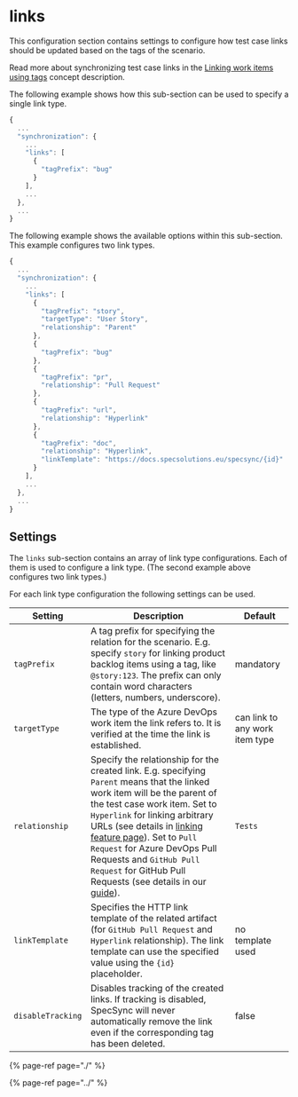 # links

This configuration section contains settings to configure how test case links should be updated based on the tags of the scenario.

Read more about synchronizing test case links in the [Linking work items using tags](../../../features/common-synchronization-features/linking-work-items-with-tags.md) concept description.

The following example shows how this sub-section can be used to specify a single link type.

```javascript
{
  ...
  "synchronization": {
    ...
    "links": [
      {
        "tagPrefix": "bug"
      }
    ],
    ...
  },
  ...
}
```

The following example shows the available options within this sub-section. This example configures two link types.

```javascript
{
  ...
  "synchronization": {
    ...
    "links": [
      {
        "tagPrefix": "story",
        "targetType": "User Story",
        "relationship": "Parent"
      },
      {
        "tagPrefix": "bug"
      },
      {
        "tagPrefix": "pr",
        "relationship": "Pull Request"
      },
      {
        "tagPrefix": "url",
        "relationship": "Hyperlink"
      },
      {
        "tagPrefix": "doc",
        "relationship": "Hyperlink",
        "linkTemplate": "https://docs.specsolutions.eu/specsync/{id}"
      }
    ],
    ...
  },
  ...
}
```

## Settings

The `links` sub-section contains an array of link type configurations. Each of them is used to configure a link type. (The second example above configures two link types.)


For each link type configuration the following settings can be used.

| Setting | Description | Default |
| ----------------------- | ----------------------- | ----------------------- |
| `tagPrefix` | A tag prefix for specifying the relation for the scenario. E.g. specify `story` for linking product backlog items using a tag, like `@story:123`. The prefix can only contain word characters (letters, numbers, underscore). | mandatory |
| `targetType` | The type of the Azure DevOps work item the link refers to. It is verified at the time the link is established. | can link to any work item type |
| `relationship` | Specify the relationship for the created link. E.g. specifying `Parent` means that the linked work item will be the parent of the test case work item. Set to `Hyperlink` for linking arbitrary URLs (see details in [linking feature page](../../../features/common-synchronization-features/linking-work-items-with-tags.md#linking-hyperlinks)). Set to `Pull Request` for Azure DevOps Pull Requests and `GitHub Pull Request` for GitHub Pull Requests (see details in our [guide](../../../important-concepts/how-to-link-github-pull-requests.md#linking-github-pull-requests-with-tags)). | `Tests` |
| `linkTemplate` | Specifies the HTTP link template of the related artifact (for `GitHub Pull Request` and `Hyperlink` relationship). The link template can use the specified value using the `{id}` placeholder. | no template used |
| `disableTracking` | Disables tracking of the created links. If tracking is disabled, SpecSync will never automatically remove the link even if the corresponding tag has been deleted. | false |

{% page-ref page="./" %}

{% page-ref page="../" %}


